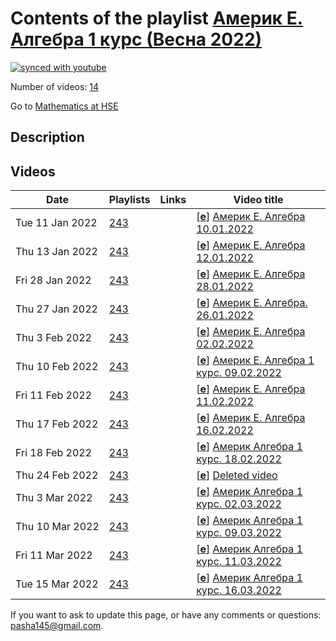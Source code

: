 # Contents of the playlist [Америк Е. Алгебра 1 курс (Весна 2022)](https://www.youtube.com/playlist?list=PLq3E5oubNNoCiSCPRtuSoP0377JGoAK87)

[![synced with youtube](https://img.shields.io/github/last-commit/mathphysschool/mathphysschool.github.io/autoupdate1?label=synced%20with%20youtube)](https://github.com/mathphysschool/mathphysschool.github.io/commits/autoupdate1)

Number of videos: [14](#videos)

Go to [Mathematics at HSE](../README.md)

## Description



## Videos

|Date|Playlists|Links|Video title|
|---|---|---|---|
| Tue&nbsp;11&nbsp;Jan&nbsp;2022 | [243](../playlists/243 "Америк Е. Алгебра 1 курс (Весна 2022)") |  | [[**e**](https://studio.youtube.com/video/JKqeVSDOnWQ/edit "Edit")] [Америк Е. Алгебра 10.01.2022](https://www.youtube.com/watch?v=JKqeVSDOnWQ&list=PLq3E5oubNNoCiSCPRtuSoP0377JGoAK87) |
| Thu&nbsp;13&nbsp;Jan&nbsp;2022 | [243](../playlists/243 "Америк Е. Алгебра 1 курс (Весна 2022)") |  | [[**e**](https://studio.youtube.com/video/zr_Z2Ruh3TI/edit "Edit")] [Америк Е. Алгебра 12.01.2022](https://www.youtube.com/watch?v=zr_Z2Ruh3TI&list=PLq3E5oubNNoCiSCPRtuSoP0377JGoAK87) |
| Fri&nbsp;28&nbsp;Jan&nbsp;2022 | [243](../playlists/243 "Америк Е. Алгебра 1 курс (Весна 2022)") |  | [[**e**](https://studio.youtube.com/video/liH5zoInAUY/edit "Edit")] [Америк Е. Алгебра 28.01.2022](https://www.youtube.com/watch?v=liH5zoInAUY&list=PLq3E5oubNNoCiSCPRtuSoP0377JGoAK87) |
| Thu&nbsp;27&nbsp;Jan&nbsp;2022 | [243](../playlists/243 "Америк Е. Алгебра 1 курс (Весна 2022)") |  | [[**e**](https://studio.youtube.com/video/6MDTlOUCRZ8/edit "Edit")] [Америк Е. Алгебра. 26.01.2022](https://www.youtube.com/watch?v=6MDTlOUCRZ8&list=PLq3E5oubNNoCiSCPRtuSoP0377JGoAK87) |
| Thu&nbsp;3&nbsp;Feb&nbsp;2022 | [243](../playlists/243 "Америк Е. Алгебра 1 курс (Весна 2022)") |  | [[**e**](https://studio.youtube.com/video/s60HhjcYMV4/edit "Edit")] [Америк Е. Алгебра 02.02.2022](https://www.youtube.com/watch?v=s60HhjcYMV4&list=PLq3E5oubNNoCiSCPRtuSoP0377JGoAK87) |
| Thu&nbsp;10&nbsp;Feb&nbsp;2022 | [243](../playlists/243 "Америк Е. Алгебра 1 курс (Весна 2022)") |  | [[**e**](https://studio.youtube.com/video/1t_6zujawbs/edit "Edit")] [Америк Е. Алгебра 1 курс.  09.02.2022](https://www.youtube.com/watch?v=1t_6zujawbs&list=PLq3E5oubNNoCiSCPRtuSoP0377JGoAK87) |
| Fri&nbsp;11&nbsp;Feb&nbsp;2022 | [243](../playlists/243 "Америк Е. Алгебра 1 курс (Весна 2022)") |  | [[**e**](https://studio.youtube.com/video/8yB7seo7kLE/edit "Edit")] [Америк Е. Алгебра 11.02.2022](https://www.youtube.com/watch?v=8yB7seo7kLE&list=PLq3E5oubNNoCiSCPRtuSoP0377JGoAK87) |
| Thu&nbsp;17&nbsp;Feb&nbsp;2022 | [243](../playlists/243 "Америк Е. Алгебра 1 курс (Весна 2022)") |  | [[**e**](https://studio.youtube.com/video/4kZ_-Uksbt0/edit "Edit")] [Америк Е. Алгебра 16.02.2022](https://www.youtube.com/watch?v=4kZ_-Uksbt0&list=PLq3E5oubNNoCiSCPRtuSoP0377JGoAK87) |
| Fri&nbsp;18&nbsp;Feb&nbsp;2022 | [243](../playlists/243 "Америк Е. Алгебра 1 курс (Весна 2022)") |  | [[**e**](https://studio.youtube.com/video/14eVkDiMHbA/edit "Edit")] [Америк Алгебра 1 курс. 18.02.2022](https://www.youtube.com/watch?v=14eVkDiMHbA&list=PLq3E5oubNNoCiSCPRtuSoP0377JGoAK87) |
| Thu&nbsp;24&nbsp;Feb&nbsp;2022 | [243](../playlists/243 "Америк Е. Алгебра 1 курс (Весна 2022)") |  | [[**e**](https://studio.youtube.com/video/GkId8nak5Lw/edit "Edit")] [Deleted video](https://www.youtube.com/watch?v=GkId8nak5Lw&list=PLq3E5oubNNoCiSCPRtuSoP0377JGoAK87 "This video is unavailable.") |
| Thu&nbsp;3&nbsp;Mar&nbsp;2022 | [243](../playlists/243 "Америк Е. Алгебра 1 курс (Весна 2022)") |  | [[**e**](https://studio.youtube.com/video/7Shcv74ORHo/edit "Edit")] [Америк Алгебра 1 курс. 02.03.2022](https://www.youtube.com/watch?v=7Shcv74ORHo&list=PLq3E5oubNNoCiSCPRtuSoP0377JGoAK87) |
| Thu&nbsp;10&nbsp;Mar&nbsp;2022 | [243](../playlists/243 "Америк Е. Алгебра 1 курс (Весна 2022)") |  | [[**e**](https://studio.youtube.com/video/ruLAGfWZ0SU/edit "Edit")] [Америк Алгебра 1 курс. 09.03.2022](https://www.youtube.com/watch?v=ruLAGfWZ0SU&list=PLq3E5oubNNoCiSCPRtuSoP0377JGoAK87) |
| Fri&nbsp;11&nbsp;Mar&nbsp;2022 | [243](../playlists/243 "Америк Е. Алгебра 1 курс (Весна 2022)") |  | [[**e**](https://studio.youtube.com/video/cWNUF3W3wMI/edit "Edit")] [Америк Алгебра 1 курс. 11.03.2022](https://www.youtube.com/watch?v=cWNUF3W3wMI&list=PLq3E5oubNNoCiSCPRtuSoP0377JGoAK87) |
| Tue&nbsp;15&nbsp;Mar&nbsp;2022 | [243](../playlists/243 "Америк Е. Алгебра 1 курс (Весна 2022)") |  | [[**e**](https://studio.youtube.com/video/aptTDqfMnus/edit "Edit")] [Америк Алгебра 1 курс. 16.03.2022](https://www.youtube.com/watch?v=aptTDqfMnus&list=PLq3E5oubNNoCiSCPRtuSoP0377JGoAK87) |


 If you want to ask to update this page, or have any comments or questions: <pasha145@gmail.com>.